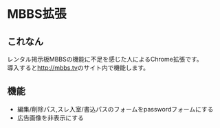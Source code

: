 # MBBS拡張

## これなん
レンタル掲示板MBBSの機能に不足を感じた人によるChrome拡張です。  
導入すると<http://mbbs.tv>のサイト内で機能します。

## 機能
* 編集/削除パス,スレ入室/書込パスのフォームをpasswordフォームにする
* 広告画像を非表示にする

